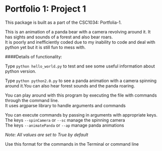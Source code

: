 Portfolio 1: Project 1
======================

This package is built as a part of the CSC1034: Portfolia-1.

This is an animation of a panda bear with a camera revolving around it.
It has sights and sounds of a forest and also bear roars.
<br>It is poorly and inefficiently coded due to my inability to code and deal with python yet but it is still fun to 
mess with. 

####Details of functionality:

Type `python hello_world.py` to test and see some useful information about python version.

Type `python python2.0.py` to see a panda animation with a 
camera spinning around it.You can also hear forest sounds and 
the panda roaring.

You can play around with this program by executing the 
file with commands through the command line. <br> It uses argparse 
library to handle arguments and commands

You can execute commands by passing in arguments with appropriate keys. 
<br>The keys `--spinCamera` or `--sc` manage the spinning camera
<br>The keys `--animatePanda` or `--ap` manage panda animations

 *Note: All values are set to True by default*
 
 Use this format for the commands in the Terminal or command line
 <br> 
